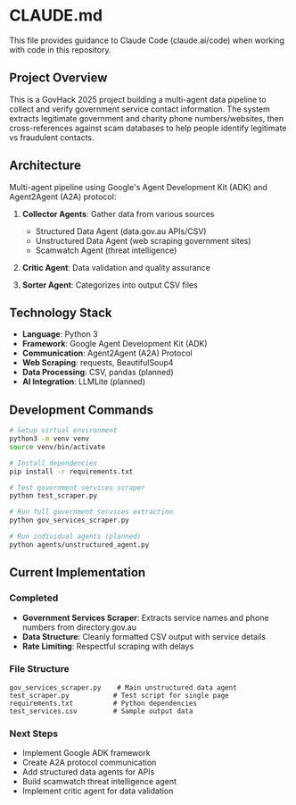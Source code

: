 # CLAUDE.md

This file provides guidance to Claude Code (claude.ai/code) when working with code in this repository.

## Project Overview

This is a GovHack 2025 project building a multi-agent data pipeline to collect and verify government service contact information. The system extracts legitimate government and charity phone numbers/websites, then cross-references against scam databases to help people identify legitimate vs fraudulent contacts.

## Architecture

Multi-agent pipeline using Google's Agent Development Kit (ADK) and Agent2Agent (A2A) protocol:

1. **Collector Agents**: Gather data from various sources
   - Structured Data Agent (data.gov.au APIs/CSV)
   - Unstructured Data Agent (web scraping government sites)
   - Scamwatch Agent (threat intelligence)

2. **Critic Agent**: Data validation and quality assurance
3. **Sorter Agent**: Categorizes into output CSV files

## Technology Stack

- **Language**: Python 3
- **Framework**: Google Agent Development Kit (ADK)
- **Communication**: Agent2Agent (A2A) Protocol
- **Web Scraping**: requests, BeautifulSoup4
- **Data Processing**: CSV, pandas (planned)
- **AI Integration**: LLMLite (planned)

## Development Commands

```bash
# Setup virtual environment
python3 -m venv venv
source venv/bin/activate

# Install dependencies
pip install -r requirements.txt

# Test government services scraper
python test_scraper.py

# Run full government services extraction
python gov_services_scraper.py

# Run individual agents (planned)
python agents/unstructured_agent.py
```

## Current Implementation

### Completed
- **Government Services Scraper**: Extracts service names and phone numbers from directory.gov.au
- **Data Structure**: Cleanly formatted CSV output with service details
- **Rate Limiting**: Respectful scraping with delays

### File Structure
```
gov_services_scraper.py    # Main unstructured data agent
test_scraper.py           # Test script for single page
requirements.txt          # Python dependencies
test_services.csv         # Sample output data
```

### Next Steps
- Implement Google ADK framework
- Create A2A protocol communication
- Add structured data agents for APIs
- Build scamwatch threat intelligence agent
- Implement critic agent for data validation